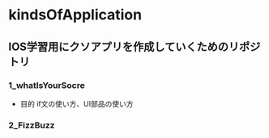 # kindsOfApplication

## IOS学習用にクソアプリを作成していくためのリポジトリ

### 1_whatIsYourSocre
- 目的
if文の使い方、UI部品の使い方

### 2_FizzBuzz



